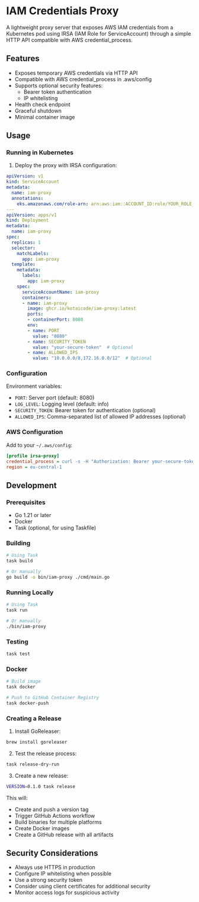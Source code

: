 # IAM Credentials Proxy

A lightweight proxy server that exposes AWS IAM credentials from a Kubernetes pod using IRSA (IAM Role for ServiceAccount) through a simple HTTP API compatible with AWS credential_process.

## Features

- Exposes temporary AWS credentials via HTTP API
- Compatible with AWS credential_process in .aws/config
- Supports optional security features:
  - Bearer token authentication
  - IP whitelisting
- Health check endpoint
- Graceful shutdown
- Minimal container image

## Usage

### Running in Kubernetes

1. Deploy the proxy with IRSA configuration:

```yaml
apiVersion: v1
kind: ServiceAccount
metadata:
  name: iam-proxy
  annotations:
    eks.amazonaws.com/role-arn: arn:aws:iam::ACCOUNT_ID:role/YOUR_ROLE_NAME
---
apiVersion: apps/v1
kind: Deployment
metadata:
  name: iam-proxy
spec:
  replicas: 1
  selector:
    matchLabels:
      app: iam-proxy
  template:
    metadata:
      labels:
        app: iam-proxy
    spec:
      serviceAccountName: iam-proxy
      containers:
      - name: iam-proxy
        image: ghcr.io/kotaicode/iam-proxy:latest
        ports:
        - containerPort: 8080
        env:
        - name: PORT
          value: "8080"
        - name: SECURITY_TOKEN
          value: "your-secure-token"  # Optional
        - name: ALLOWED_IPS
          value: "10.0.0.0/8,172.16.0.0/12"  # Optional
```

### Configuration

Environment variables:

- `PORT`: Server port (default: 8080)
- `LOG_LEVEL`: Logging level (default: info)
- `SECURITY_TOKEN`: Bearer token for authentication (optional)
- `ALLOWED_IPS`: Comma-separated list of allowed IP addresses (optional)

### AWS Configuration

Add to your `~/.aws/config`:

```ini
[profile irsa-proxy]
credential_process = curl -s -H "Authorization: Bearer your-secure-token" http://localhost:8080/credentials
region = eu-central-1
```

## Development

### Prerequisites

- Go 1.21 or later
- Docker
- Task (optional, for using Taskfile)

### Building

```bash
# Using Task
task build

# Or manually
go build -o bin/iam-proxy ./cmd/main.go
```

### Running Locally

```bash
# Using Task
task run

# Or manually
./bin/iam-proxy
```

### Testing

```bash
task test
```

### Docker

```bash
# Build image
task docker

# Push to GitHub Container Registry
task docker-push
```

### Creating a Release

1. Install GoReleaser:
```bash
brew install goreleaser
```

2. Test the release process:
```bash
task release-dry-run
```

3. Create a new release:
```bash
VERSION=0.1.0 task release
```

This will:
- Create and push a version tag
- Trigger GitHub Actions workflow
- Build binaries for multiple platforms
- Create Docker images
- Create a GitHub release with all artifacts

## Security Considerations

- Always use HTTPS in production
- Configure IP whitelisting when possible
- Use a strong security token
- Consider using client certificates for additional security
- Monitor access logs for suspicious activity 